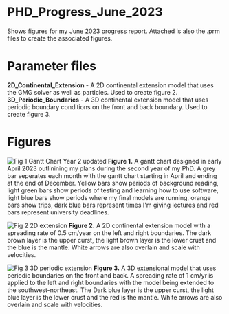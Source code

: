 # PHD_Progress_June_2023
Shows figures for my June 2023 progress report. Attached is also the .prm files to create the associated figures.

# Parameter files
**2D_Continental_Extension** - A 2D continental extension model that uses the GMG solver as well as particles. Used to create figure 2.
**3D_Periodic_Boundaries** - A 3D continental extension model that uses periodic boundary conditions on the front and back boundary. Used to create figure 3.

# Figures

![Fig 1  Gantt Chart Year 2 updated](https://github.com/Lukel13/PHD_Progress_June_2023/assets/95885918/e665f51c-5e55-4149-8d0c-0689dfd36a3a)
**Figure 1.** A gantt chart designed in early April 2023 outlinining my plans during the second year of my PhD. A grey bar seperates each month with the gantt chart starting in April and ending at the end of December. Yellow bars show periods of background reading, light green bars show periods of testing and learning how to use software, light blue bars show periods where my final models are running, orange bars show trips, dark blue bars represent times I'm giving lectures and red bars represent university deadlines. 

![Fig 2  2D extension](https://github.com/Lukel13/PHD_Progress_June_2023/assets/95885918/b285495f-ce99-41ae-9e79-ea9fd27c9e6e)
**Figure 2.** A 2D continental extension model with a spreading rate of 0.5 cm/year on the left and right boundaries. The dark brown layer is the upper curst, the light brown layer is the lower crust and the blue is the mantle. White arrows are also overlain and scale with velocities.

![Fig 3  3D periodic extension](https://github.com/Lukel13/PHD_Progress_June_2023/assets/95885918/d44e4960-2fd9-4122-8a55-6ff5a764e5ee)
**Figure 3.** A 3D extensional model that uses periodic boundaries on the front and back. A spreading rate of 1 cm/yr is applied to the left and right boundaries with the model being extended to the southwest-northeast. The Dark blue layer is the upper curst, the light blue layer is the lower crust and the red is the mantle. White arrows are also overlain and scale with velocities.
